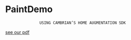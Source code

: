 # PaintDemo

                   USING CAMBRIAN’S HOME AUGMENTATION SDK

[see our pdf](https://github.com/CambrianTech/PaintDemo/blob/master/Readme.pdf)
